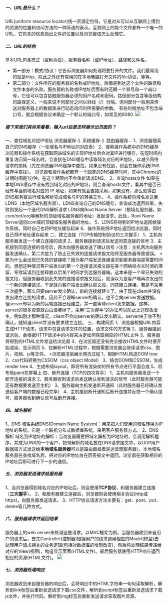 ##### 一、URL是什么？
URL(uniform resource locator)统一资源定位符。它是对从可以从互联网上得到的资源的位置和访问方法的一种简洁的表示。互联网上的每个文件都有一个唯一的URL，它包含的信息指出文件的位置以及浏览器该怎么处理它。
##### 二、URL的结构
基本URL包含模式（或称协议）、服务器名称（或IP地址）、路径和文件名。
- 第一部分：模式/协议：它告诉浏览器如何处理将要打开的文件。我们最常用的就是http，除此之外还有常用的在本地电脑打开文件的file协议，等等。
- 第二部分：文件所在的服务器的名称或IP地址，后面是到达这个文件的路径和文件本身的名称。服务器的名称或IP地址后面有时还跟一个冒号和一个端口号，它也可以包含接触服务器必须的用户名称和密码。路径部分包含等级结构的路径定义，一般来说不同部分之间以斜线（/）分隔。询问部分一般用来传送对服务器上的数据库进行动态询问时所需要的参数。
有些时候地址不包含端口号，就会根据协议来确定一个默认的端口号，如常见的8080.
![](http://upload-images.jianshu.io/upload_images/2070541-51c2c41af6f6dedf.png?imageMogr2/auto-orient/strip%7CimageView2/2/w/1240)

##### 接下来我们具体来看看，输入url后是怎样展示出页面的？
一、查找域名对应IP地址
浏览器缓存-》系统缓存-》路由器缓存...
1、浏览器搜索自己的DNS缓存（一张域名与IP地址的对应表）
2、搜索操作系统中的DNS缓存
浏览器和操作系统在获取网站域名的实际IP地址后会对其IP进行缓存，在短时间内重复访问同一域名时，会直接在DNS缓存中读取域名对应的IP地址，以减少网络请求的损耗（先在浏览器DNS缓存中查找，如果没有找到，则会在操作系统DNS缓存中查找）。
浏览器和操作系统都有一个固定的DNS缓存时间，其中Chrome的过期时间是1分钟，在这个期限内不会重新请求DNS。
3、查询hosts文件
如果在本地DNS缓存中没有找到域名对应的IP地址，则会查询hosts文件，看其中是否已经有与当前域名对应的 IP 地址，如果有就会直接采用，如果没有，那么就得由DNS服务器进行域名解析完成域名与IP的转换工作。
4、操作系统将域名发送至LDNS（本地区域名服务器），LDNS查询自己的DNS缓存，查询成功返回结果，失败则发起一个迭代DNS解析请求
LDNS向Root Name Server（根域名服务器，如com/net/org等解析的顶级域名服务器的地址）发起请求，此处，Root Name Server返回com域的顶级域名服务器的地址。
5、LDNS将得到的IP地址返回给操作系统，同时自己也将IP地址缓存起来
6、操作系统将IP地址返回给浏览器，同时自己将IP地址缓存起来
二、建立连接（TCP传输控制协议的三次握手）
1、主机向服务器发送一个建立连接的请求
2、服务器接到请求后发送同意连接的信号
3、主机接到同意连接的信号后，再次向服务器发送了确认信号
	>注意：主机两次向服务器发送确认，第二次是为了防止已失效的连接请求报文段传至服务器导致错误。
	>那为什么会出现已失效的链接呢？因为客户端发送连接请求到服务器端是需要时间的，想想这种情况客户端发出的第一个连接请求报文段在某个网络结点长时间的滞留，导致延误到连接释放以后某个时间才到达服务器端。这本来是一个早已失效的报文段，但服务器收到此失效的连接请求报文段后，就误以为是客户端再次发出的一个新的连接请求。于是就向客户端发出确认报文段，同意建立连接。若是不采用三次握手，那么只要server发出确认，新的连接就建立了。由于现在client并没有发出建立连接的请求，因此不会理睬server的确认，也不会向server发送数据。但server却以为新的运输连接已经建立，并一直等待client发来数据。这样，server的很多资源就白白浪费掉了。采用“三次握手”的办法可以防止上述现象发生。例如刚才那种情况，client不会向server的确认发出确认。server由于收不到确认，就知道client并没有要求建立连接。
三、构建网页
1、浏览器根据URL内容生成HTTP请求，请求中包含请求文件的位置，请求文件的方式等
2、服务器接到请求后，会根据HTTP请求中的内容来决定如何获取相应的HTML文件
3、服务器将得到的HTML文件发送给浏览器
4、在浏览器还没有完全接收HTML文件时便开始渲染、显示网页
5、在解析HTML过程中，根据需要浏览器会继续请求css、图片、视频、js等文件。
	>浏览器渲染展示网页过程
	1、根据HTML构造DOM tree
	2、css代码转换为CSSOM（css object Model）
	3、结合DOM和CSSOM，生成render tree
	4、生成布局layout，即将所有渲染树的所有节点进行平面合成
	5、将布局paint在屏幕上
四、断开连接（TCP的四次挥手）
1、主机向服务器发送一个断开连接的请求
2、服务器收到请求后发送确认收到请求的信号（此时服务器可能还有数据要发送至主机）
3、服务器向主机发送断开通知（此时服务器已经确认发送给客户端的数据已经完毕）
4、主机接到断开通知后断开连接并反馈一个确认信号，服务器收到确认信号后断开连接。
##### 四、域名解析
1、DNS
域名系统DNS(Domain Name System)：用来把人们使用的域名转换为IP地址的系统。它是一个联机分布式数据库系统，采用客户服务器方式。
2、DNS解析
域名到IP地址的解析：当浏览器需要把域名解析为IP地址时，会调用解析程序，并成为DNS的一个客户，把带解析的域名放在DNS请求报文中，以UDP用户数据报方式发送给**本地域名服务器**可以是路由器或者是运营商服务器）。本地域名服务器在查找域名后，把对应的IP地址放在回答报文中返回。浏览器在获取相应的IP地址后即可进行下一步的通信。
##### 五、浏览器发送请求给服务器
1、当浏览器得到域名对应的IP地址后，则会使用**TCP协议**，和服务器建立连接（**三次握手**）。
2、和服务器建立连接后，浏览器则会使用相关协议(http或https)，向服务器发送请求。
3、HTTP协议请求方法主要有：get、post、put、delete等几种方式。
##### 六、服务器请求并返回结果
服务器上的web server来处理这些请求。以MVC框架为例，当服务器收到来自用户的请求后，首先Controller(控制器)根据用户的请求调用相应的Model(模型)去处理用户请求相关的业务逻辑(包括对数据库的增删改查)，然后将处理结果传递给对应的View(视图)，构造显示页面(HTML文件)。最后服务器使用HTTP响应返回相应的资源(HTML文件)。
![](http://upload-images.jianshu.io/upload_images/2070541-a85d180d64480945.png?imageMogr2/auto-orient/strip%7CimageView2/2/w/1240)
##### 七、浏览器处理响应
浏览器收到来自服务器的响应后，会将响应中的HTML字符串一句句读取解析，解析到link标签后重新发送请求下载css文件，解析到script标签后重新发送请求下载js文件，并执行代码，解析到img标签后重新发送请求获取图片资源。